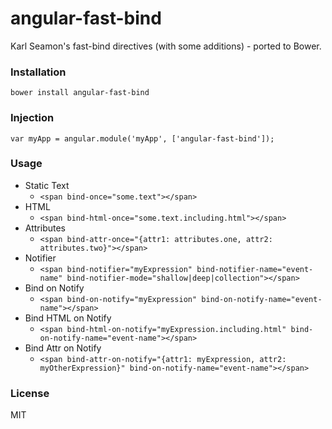 angular-fast-bind
=========

Karl Seamon's fast-bind directives (with some additions) - ported to Bower.

### Installation
`bower install angular-fast-bind`

### Injection
`var myApp = angular.module('myApp', ['angular-fast-bind']);`

### Usage
- Static Text
  - `<span bind-once="some.text"></span>`
- HTML
  - `<span bind-html-once="some.text.including.html"></span>`
- Attributes
  - `<span bind-attr-once="{attr1: attributes.one, attr2: attributes.two}"></span>`
- Notifier
  - `<span bind-notifier="myExpression" bind-notifier-name="event-name" bind-notifier-mode="shallow|deep|collection"></span>`
- Bind on Notify
  - `<span bind-on-notify="myExpression" bind-on-notify-name="event-name"></span>`
- Bind HTML on Notify
  - `<span bind-html-on-notify="myExpression.including.html" bind-on-notify-name="event-name"></span>`
- Bind Attr on Notify
  - `<span bind-attr-on-notify="{attr1: myExpression, attr2: myOtherExpression}" bind-on-notify-name="event-name"></span>`

### License
MIT
